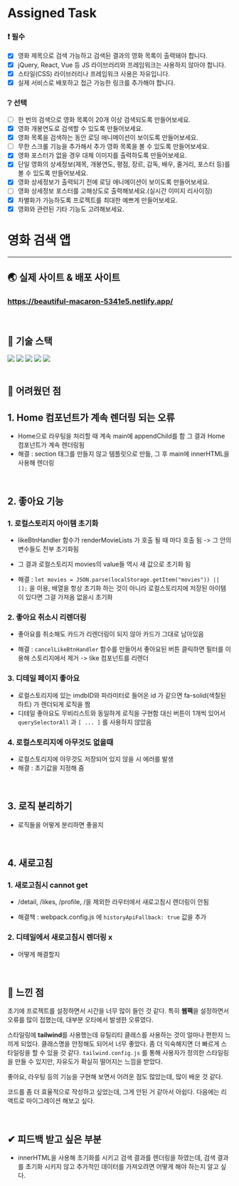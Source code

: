 # Assigned Task

### ❗ 필수

- [x] 영화 제목으로 검색 가능하고 검색된 결과의 영화 목록이 출력돼야 합니다.
- [x] jQuery, React, Vue 등 JS 라이브러리와 프레임워크는 사용하지 않아야 합니다.
- [x] 스타일(CSS) 라이브러리나 프레임워크 사용은 자유입니다.
- [x] 실제 서비스로 배포하고 접근 가능한 링크를 추가해야 합니다.

### ❔ 선택

- [ ] 한 번의 검색으로 영화 목록이 20개 이상 검색되도록 만들어보세요.
- [x] 영화 개봉연도로 검색할 수 있도록 만들어보세요.
- [x] 영화 목록을 검색하는 동안 로딩 애니메이션이 보이도록 만들어보세요.
- [ ] 무한 스크롤 기능을 추가해서 추가 영화 목록을 볼 수 있도록 만들어보세요.
- [x] 영화 포스터가 없을 경우 대체 이미지를 출력하도록 만들어보세요.
- [x] 단일 영화의 상세정보(제목, 개봉연도, 평점, 장르, 감독, 배우, 줄거리, 포스터 등)를 볼 수 있도록 만들어보세요.
- [x] 영화 상세정보가 출력되기 전에 로딩 애니메이션이 보이도록 만들어보세요.
- [ ] 영화 상세정보 포스터를 고해상도로 출력해보세요.(실시간 이미지 리사이징)
- [x] 차별화가 가능하도록 프로젝트를 최대한 예쁘게 만들어보세요.
- [x] 영화와 관련된 기타 기능도 고려해보세요.

# 영화 검색 앱

---

## 🌏 실제 사이트 & 배포 사이트

<h3><a href="https://beautiful-macaron-5341e5.netlify.app/">https://beautiful-macaron-5341e5.netlify.app/</a></h3>

<br/>

## 🔧 기술 스택

<div>
  
<img src="https://img.shields.io/badge/html5-E34F26?style=for-the-badge&logo=html5&logoColor=white">
<img src="https://img.shields.io/badge/css-1572B6?style=for-the-badge&logo=css3&logoColor=white">
<img src="https://img.shields.io/badge/javascript-F7DF1E?style=for-the-badge&logo=javascript&logoColor=black">
<img src="https://img.shields.io/badge/webpack-%238DD6F9.svg?style=for-the-badge&logo=webpack&logoColor=black">
<img src="https://img.shields.io/badge/tailwindcss-%2338B2AC.svg?style=for-the-badge&logo=tailwind-css&logoColor=white">
  
</div>

<br/>

## 💭 어려웠던 점

## 1. Home 컴포넌트가 계속 렌더링 되는 오류

- Home으로 라우팅을 처리할 때 계속 main에 appendChild를 함 그 결과 Home 컴포넌트가 계속 렌더링됨
- 해결 : section 태그를 만들지 않고 템플릿으로 만듦, 그 후 main에 innerHTML을 사용해 렌더링

<br>

## 2. 좋아요 기능

### 1. 로컬스토리지 아이템 초기화

- likeBtnHandler 함수가 renderMovieLists 가 호출 될 때 마다 호출 됨 -> 그 안의 변수들도 전부 초기화됨
- 그 결과 로컬스토리지 movies의 value들 역시 새 값으로 초기화 됨

- 해결 : `let movies = JSON.parse(localStorage.getItem("movies")) || [];` 을 이용, 배열을 항상 초기화 하는 것이 아니라 로컬스토리지에 저장된 아이템이 있다면 그걸 가져옴 없을시 초기화

### 2. 좋아요 취소시 리렌더링

- 좋아요를 취소해도 카드가 리렌더링이 되지 않아 카드가 그대로 남아있음

- 해결 : `cancelLikeBtnHandler` 함수를 만들어서 좋아요된 버튼 클릭하면 필터를 이용해 스토리지에서 제거 -> like 컴포넌트를 리렌더

### 3. 디테일 페이지 좋아요

- 로컬스토리지에 있는 imdbID와 파라미터로 들어온 id 가 같으면 fa-solid(색칠된 하트) 가 렌더되게 로직을 짬
- 디테일 좋아요도 무비리스트와 동일하게 로직을 구현함 대신 버튼이 1개씩 있어서 `querySelectorAll` 과 `[ ... ]` 를 사용하지 않았음

### 4. 로컬스토리지에 아무것도 없을때

- 로컬스토리지에 아무것도 저장되어 있지 않을 시 에러를 발생
- 해결 : 초기값을 지정해 줌

<br>

## 3. 로직 분리하기

- 로직들을 어떻게 분리하면 좋을지

<br>

## 4. 새로고침

### 1. 새로고침시 cannot get

- /detail, /likes, /profile, /을 제외한 라우터에서 새로고침시 렌더링이 안됨

- 해결책 : webpack.config.js 에 `historyApiFallback: true` 값을 추가

### 2. 디테일에서 새로고침시 렌더링 x

- 어떻게 해결할지

<br>

## 💭 느낀 점

초기에 프로젝트를 설정하면서 시간을 너무 많이 들인 것 같다. 특히 **웹팩**을 설정하면서 오류를 많이 접했는데, 대부분 오타에서 발생한 오류였다.

스타일링에 **tailwind**를 사용했는데 유틸리티 클래스를 사용하는 것이 얼마나 편한지 느끼게 되었다. 클래스명을 안정해도 되어서 너무 좋았다.
좀 더 익숙해지면 더 빠르게 스타일링을 할 수 있을 것 같다.
`tailwind.config.js` 를 통해 사용자가 정의한 스타일링을 만들 수 있지만, 자유도가 확실히 떨어지는 느낌을 받았다.

좋아요, 라우팅 등의 기능을 구현해 보면서 어려운 점도 많았는데, 많이 배운 것 같다.

코드를 좀 더 효율적으로 작성하고 싶었는데, 그게 안된 거 같아서 아쉽다.
다음에는 리액트로 마이그레이션 해보고 싶다.

<br/>

## ✔ 피드백 받고 싶은 부분

- innerHTML을 사용해 초기화를 시키고 검색 결과를 렌더링을 하였는데, 검색 결과를 초기화 시키지 않고 추가적인 데이터를 가져오려면 어떻게 해야 하는지 알고 싶다.
